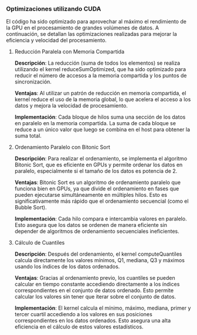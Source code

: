 ### Optimizaciones utilizando CUDA

El código ha sido optimizado para aprovechar al máximo el rendimiento de la GPU en el procesamiento de grandes volúmenes de datos. A continuación, se detallan las optimizaciones realizadas para mejorar la eficiencia y velocidad del procesamiento.

1. Reducción Paralela con Memoria Compartida

   **Descripción**: La reducción (suma de todos los elementos) se realiza utilizando el kernel reduceSumOptimized, que ha sido optimizado para reducir el número de accesos a la memoria compartida y los puntos de sincronización.

   **Ventajas**: Al utilizar un patrón de reducción en memoria compartida, el kernel reduce el uso de la memoria global, lo que acelera el acceso a los datos y mejora la velocidad de procesamiento.

   **Implementación**: Cada bloque de hilos suma una sección de los datos en paralelo en la memoria compartida. La suma de cada bloque se reduce a un único valor que luego se combina en el host para obtener la suma total.

2. Ordenamiento Paralelo con Bitonic Sort

   **Descripción**: Para realizar el ordenamiento, se implementa el algoritmo Bitonic Sort, que es eficiente en GPUs y permite ordenar los datos en paralelo, especialmente si el tamaño de los datos es potencia de 2.

   **Ventajas**: Bitonic Sort es un algoritmo de ordenamiento paralelo que funciona bien en GPUs, ya que divide el ordenamiento en fases que pueden ejecutarse simultáneamente en múltiples hilos. Esto es significativamente más rápido que el ordenamiento secuencial (como el Bubble Sort).

   **Implementación**: Cada hilo compara e intercambia valores en paralelo. Esto asegura que los datos se ordenen de manera eficiente sin depender de algoritmos de ordenamiento secuenciales ineficientes.

3. Cálculo de Cuantiles

   **Descripción**: Después del ordenamiento, el kernel computeQuantiles calcula directamente los valores mínimos, Q1, mediana, Q3 y máximos usando los índices de los datos ordenados.

   **Ventajas**: Gracias al ordenamiento previo, los cuantiles se pueden calcular en tiempo constante accediendo directamente a los índices correspondientes en el conjunto de datos ordenado. Esto permite calcular los valores sin tener que iterar sobre el conjunto de datos.

   **Implementación**: El kernel calcula el mínimo, máximo, mediana, primer y tercer cuartil accediendo a los valores en sus posiciones correspondientes en los datos ordenados. Esto asegura una alta eficiencia en el cálculo de estos valores estadísticos.
